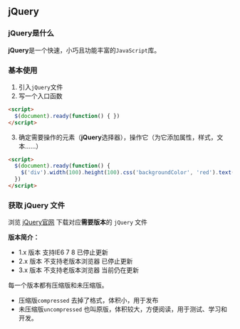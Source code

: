 ## jQuery

### jQuery是什么

**jQuery**是一个快速，小巧且功能丰富的`JavaScript`库。

### 基本使用

1. 引入`jQuery`文件
2. 写一个入口函数
```html
<script>
  $(document).ready(function() { })
</script>
```
3. 确定需要操作的元素（**jQuery**选择器），操作它（为它添加属性，样式，文本......）
```html
<script>
  $(document).ready(function() {
    $('div').width(100).height(100).css('backgroundColor', 'red').text('文本内容');
  })
</script>
```

### 获取 jQuery 文件

浏览 [jQuery官网](https://jquery.com/) 下载对应**需要版本**的 `jQuery` 文件

**版本简介：**

* 1.x 版本 支持IE6 7 8 已停止更新
* 2.x 版本 不支持老版本浏览器 已停止更新
* 3.x 版本 不支持老版本浏览器 当前仍在更新

每一个版本都有压缩版和未压缩版。
* 压缩版`compressed` 去掉了格式，体积小，用于发布
* 未压缩版`uncompressed` 也叫原版，体积较大，方便阅读，用于测试、学习和开发。


